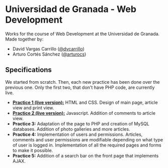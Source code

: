 # Universidad de Granada - Web Development

Works for the course of Web Development at the Universidad de Granada. Made together by:

- David Vargas Carrillo ([@dvcarrillo](http://github.com/dvcarrillo))
- Arturo Cortés Sánchez ([@arturocs](http://github.com/arturocs))

## Specifications
We started from scratch. Then, each new practice has been done over the previous one. Only the first
two, that don't have PHP code, are currently live.
- [**Practice 1 (live version):**](https://dvcarrillo.github.io/ugr-web-development/Practica%201/Codigo/index.html) HTML and CSS. Design of main page, article view and print view.
- [**Practice 2 (live version):**](https://dvcarrillo.github.io/ugr-web-development/Practica%202/Codigo/index.html) Javascript. Addition of comments to article view.
- **Practice 3:** Adaptation of the page to PHP and creation of MySQL databases. Addition of photo galleries and more articles.
- **Practice 4:** Implementation of users and permissions. Articles, comments and user permissions are modifiable depending on what type of user is logged in. Implementation of all the required pages and forms to make it possible.
- **Practice 5:** Addition of a search bar on the front page that implements AJAX.

